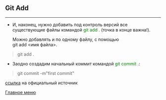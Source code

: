 ## Git **Add**
---
- И, наконец, нужно добавить под контроль версий все существующие файлы командой <span style="color:green"> git add .</span> (точка в конце важна!). 

    Можно добавлять и по одному файлу, с помощью   
git add <имя файла>. 

>git add .

- Заодно создадим начальный коммит командой <span style="color:green"> git commit .</span>:

>git commit -m"first commit"

[ссылка](https://selectel.ru/blog/tutorials/git-setup-and-common-commands/) на официальный источник 

[Главное меню](./readme.md)